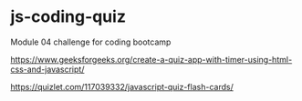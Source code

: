 # js-coding-quiz
Module 04 challenge for coding bootcamp

https://www.geeksforgeeks.org/create-a-quiz-app-with-timer-using-html-css-and-javascript/

https://quizlet.com/117039332/javascript-quiz-flash-cards/